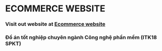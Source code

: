 # ECOMMERCE WEBSITE

### Visit out website at [Ecommerce website]()

### Đồ án tốt nghiệp chuyên ngành Công nghệ phần mềm (ITK18 SPKT)